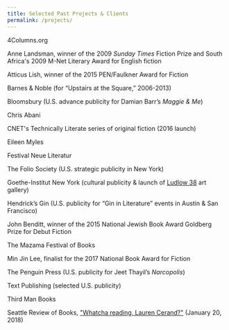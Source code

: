 ```yaml
---
title: Selected Past Projects & Clients
permalink: /projects/
---
```



4Columns.org

Anne Landsman, winner of the 2009 *Sunday Times* Fiction Prize and South Africa's 2009 M-Net Literary Award for English fiction

Atticus Lish, winner of the 2015 PEN/Faulkner Award for Fiction

Barnes & Noble (for “Upstairs at the Square,” 2006-2013)

Bloomsbury (U.S. advance publicity for Damian Barr’s *Maggie & Me*)

Chris Abani

CNET's Technically Literate series of original fiction (2016 launch)

Eileen Myles

Festival Neue Literatur&nbsp;

The Folio Society (U.S. strategic publicity in New York)

Goethe-Institut New York (cultural publicity & launch of [Ludlow 38](https://maps.google.com/?q=Ludlow+38&amp;entry=gmail&amp;source=g) art gallery)

Hendrick’s Gin (U.S. publicity for “Gin in Literature” events in Austin & San Francisco)

John Benditt, winner of the 2015 National Jewish Book Award Goldberg Prize for Debut Fiction

The Mazama Festival of Books

Min Jin Lee, finalist for the 2017 National Book Award for Fiction

The Penguin Press (U.S. publicity for Jeet Thayil’s *Narcopolis*)

Text Publishing (selected U.S. publicity)

Third Man Books

Seattle Review of Books, ["Whatcha reading, Lauren Cerand?"](http://www.seattlereviewofbooks.com/notes/2018/01/20/whatcha-reading-lauren-cerand/) (January 20, 2018)